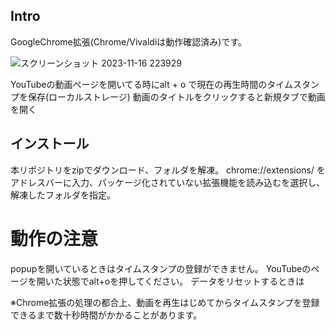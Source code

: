 ## Intro
GoogleChrome拡張(Chrome/Vivaldiは動作確認済み)です。

![スクリーンショット 2023-11-16 223929](https://github.com/khrtz/yt-timestamp-marker/assets/3260407/4d2fc383-c55a-4b01-9623-bb298995b3af)


YouTubeの動画ページを開いてる時にalt + o で現在の再生時間のタイムスタンプを保存(ローカルストレージ)
動画のタイトルをクリックすると新規タブで動画を開く

## インストール
本リポジトリをzipでダウンロード、フォルダを解凍。
chrome://extensions/ をアドレスバーに入力、パッケージ化されていない拡張機能を読み込むを選択し、解凍したフォルダを指定。

# 動作の注意
popupを開いているときはタイムスタンプの登録ができません。 YouTubeのページを開いた状態でalt+oを押してください。 データをリセットするときは

※Chrome拡張の処理の都合上、動画を再生はじめてからタイムスタンプを登録できるまで数十秒時間がかかることがあります。
